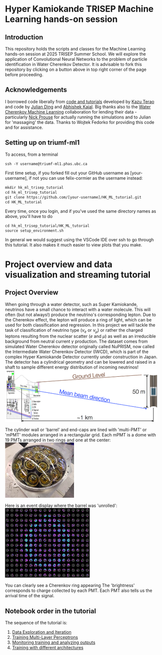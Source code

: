 # Hyper Kamiokande TRISEP Machine Learning hands-on session

## Introduction
This repository holds the scripts and classes for the Machine Learning hands-on session at 2025 TRISEP Summer School. We will explore the application of Convolutional Neural Networks to the problem of particle identification in Water Cherenkov Detector.
It is advisable to fork this repository by clicking on a button above in top right corner of the page before proceeding.

## Acknowledgements
I borrowed code liberally from [code and tutorials](https://github.com/WatChMaL) developed by [Kazu Terao](https://github.com/drinkingkazu) and code by [Julian Ding](https://github.com/search?q=user%3Ajulianzding) and [Abhishek Kajal](https://github.com/search?q=user%3Aabhishekabhishek). Big thanks also to the [Water Cherenkov Machine Learning](https://github.com/WatChMaL) collaboration for lending their data - particularly [Nick Prouse](https://github.com/nickwp) for actually running the simulations and to Julian for 'massaging' the data.
Thanks to Wojtek Fedorko for providing this code and for assistance.

## Setting up on triumf-ml1

To access, from a terminal
```
ssh -Y username@triumf-ml1.phas.ubc.ca
```

First time setup, if you forked fill out your GitHub username as [your-username], if not you can use felix-cormier as the username instead:
```
mkdir hk_ml_trisep_tutorial
cd hk_ml_trisep_tutorial
git clone https://github.com/[your-username]/HK_ML_tutorial.git
cd HK_ML_tutorial
```

Every time, once you login, and if you've used the same directory names as above, you'll have to do
```
cd hk_ml_trisep_tutorial/HK_ML_tutorial
source setup_environment.sh
```

In general we would suggest using the VSCode IDE over ssh to go through this tutorial. It also makes it much easier to view plots that you make.


 # Project overview and data visualization and streaming tutorial
 

 ## Project Overview
 When going through a water detector, such as Super Kamiokande, neutrinos have a small chance to interact with a water molecule. This will often (but not always!) produce the neutrino's corresponding lepton.
 Due to the Cherenkov effect, the lepton will produce a ring of light, which can be used for both classification and regression.
 In this project we will tackle the task of classification of neutrino type ($\nu_e$ or $\nu_\mu$) or rather the charged leptons resulting from the nuclear scatter ($e$ and  $\mu$) as well as an irreducible background from neutral current $\gamma$ production. The dataset comes from simulated Water Cherenkov detector originally called NuPRISM, now called the Intermediate Water Cherenkov Detector (IWCD), which is part of the complex Hyper Kamiokande Detector currently under construction in Japan. The detector has a cylindrical geometry and can be lowered and raised in a shaft to sample different energy distribution of incoming neutrinos! ![NUPRISM](img/NUPRISM_diag.png)

 The cylinder wall or 'barrel' and end-caps are lined with 'multi-PMT' or 'mPMT' modules arranged in a rectangular grid. Each mPMT is a dome with 19 PMTs arranged in two rings and one at the center:![mPMT](img/mPMT.png)

 Here is an event display where the barrel was 'unrolled':
 ![eventdisp](img/ev_disp.png) 
 
 You can clearly see a Cherenkov ring appearing
 The 'brightness' corresponds to charge collected by each PMT. Each PMT also tells us the arrival time of the signal.


## Notebook order in the tutorial
The sequence of the tutorial is:
  1. [Data Exploration and Iteration](tutorial/exploration_iteration.md)
  2. [Training Multi-Layer Perceptrons](tutorial/training.md)
  3. [Monitoring training and analyzing outputs](tutorial/evaluation.md)
  4. [Training with different architectures](tutorial/training_cnn_resnet.md)
  